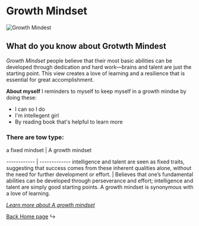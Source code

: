# Growth Mindset
![Growth Mindest](https://ruleofseay.files.wordpress.com/2019/12/9f524-brain-2062057_960_720.jpg)

## What do you know about **Grotwth Mindest**

*Growth Mindset* people believe that their most basic abilities can be developed through dedication and hard work—brains and talent are just the starting point. This view creates a love of learning and a resilience that is essential for great accomplishment.

**About myself** I reminders to myself to keep myself in a growth mindse by doing these:
 - I can so I do
 - I'm intellegent girl 
 - By reading book that's helpful to learn more 

### There are tow type:
a fixed mindset | A growth mindset

------------ | -------------
intelligence and talent are seen as fixed traits, suggesting that success comes from these inherent qualities alone, without the need for further development or effort. | Believes that one’s fundamental abilities can be developed through perseverance and effort; intelligence and talent are simply good starting points. A growth mindset is synonymous with a love of learning.
 
 [ *Learn more about A growth mindset* ](https://www.atlassian.com/blog/inside-atlassian/growth-mindset)
 
[Back Home page](https://rahafalbakkar.github.io/Code-201-Reading-Notes) :arrow_right_hook:

